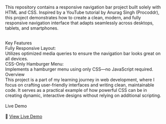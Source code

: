This repository contains a responsive navigation bar project built solely with HTML and CSS. Inspired by a YouTube tutorial by Anurag Singh (Procoddr), this project demonstrates how to create a clean, modern, and fully responsive navigation interface that adapts seamlessly across desktops, tablets, and smartphones. <br>  <br>

Key Features  <br>
Fully Responsive Layout:  <br>
Utilizes optimized media queries to ensure the navigation bar looks great on all devices.  <br>
CSS-Only Hamburger Menu:  <br>
Implements a hamburger menu using only CSS—no JavaScript required.  <br>
Overview  <br>
This project is a part of my learning journey in web development, where I focus on crafting user-friendly interfaces and writing clean, maintainable code. It serves as a practical example of how powerful CSS can be in creating dynamic, interactive designs without relying on additional scripting.  <br>
 <br>
Live Demo <br> <br>
🔗 [View Live Demo](https://responsive-nav3.netlify.app/) <br>
